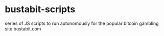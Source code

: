 # bustabit-scripts
series of JS scripts to run autonomously for the popular bitcoin gambling site bustabit.com
